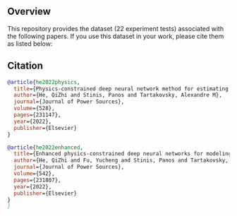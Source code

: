 ## Overview
This repository provides the dataset (22 experiment tests) associated with the following papers. If you use this dataset in your work, please cite them as listed below:

## Citation

```bibtex
@article{he2022physics,
  title={Physics-constrained deep neural network method for estimating parameters in a redox flow battery},
  author={He, QiZhi and Stinis, Panos and Tartakovsky, Alexandre M},
  journal={Journal of Power Sources},
  volume={528},
  pages={231147},
  year={2022},
  publisher={Elsevier}
}

@article{he2022enhanced,
  title={Enhanced physics-constrained deep neural networks for modeling vanadium redox flow battery},
  author={He, QiZhi and Fu, Yucheng and Stinis, Panos and Tartakovsky, Alexandre},
  journal={Journal of Power Sources},
  volume={542},
  pages={231807},
  year={2022},
  publisher={Elsevier}
}
}
